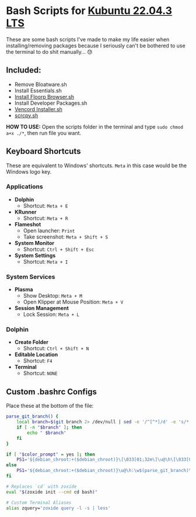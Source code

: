 # Bash Scripts for [Kubuntu 22.04.3 LTS](https://kubuntu.org/)
These are some bash scripts I've made to make my life easier when installing/removing packages because I seriously can't be bothered to use the terminal to do shit manually... 😓

## Included:
* Remove Bloatware.sh
* Install Essentials.sh
* [Install Floorp Browser.sh](https://floorp.app/en/)
* Install Developer Packages.sh
* [Vencord Installer.sh](https://github.com/Vendicated/Vencord)
* [scrcpy.sh](https://github.com/Genymobile/scrcpy)

**HOW TO USE:** Open the scripts folder in the terminal and type `sudo chmod a+x ./*`, then run file you want.

## Keyboard Shortcuts
These are equivalent to Windows' shortcuts. `Meta` in this case would be the Windows logo key.

### Applications
* **Dolphin**
	* Shortcut: `Meta + E`
* **KRunner**
	* Shortcut: `Meta + R`
* **Flameshot**
	* Open launcher: `Print`
	* Take screenshot: `Meta + Shift + S`
* **System Monitor**
	* Shortcut: `Ctrl + Shift + Esc`
* **System Settings**
	* Shortcut: `Meta + I`

### System Services
* **Plasma**
	* Show Desktop: `Meta + M`
	* Open Klipper at Mouse Position: `Meta + V`
* **Session Management**
	* Lock Session: `Meta + L`

### Dolphin
* **Create Folder**
	* Shortcut: `Ctrl + Shift + N`
* **Editable Location**
	* Shortcut: `F4`
* **Terminal**
	* Shortcut: `NONE`

## Custom .bashrc Configs
Place these at the bottom of the file:

```bash
parse_git_branch() {
    local branch=$(git branch 2> /dev/null | sed -e '/^[^*]/d' -e 's/* \(.*\)/(\1)/')
    if [ -n "$branch" ]; then
        echo " $branch"
    fi
}

if [ "$color_prompt" = yes ]; then
    PS1='${debian_chroot:+($debian_chroot)}\[\033[01;32m\]\u@\h\[\033[00m\]:\[\033[01;34m\]\w\[\033[33m\]$(parse_git_branch)\[\033[00m\] $ '
else
    PS1='${debian_chroot:+($debian_chroot)}\u@\h:\w$(parse_git_branch)\$ '
fi

# Replaces `cd` with zoxide
eval "$(zoxide init --cmd cd bash)"

# Custom Terminal Aliases
alias zquery='zoxide query -l -s | less'
```